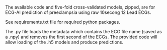 The available code and five-fold cross-validated models, zipped, are for ECG-AI prediction of preeclampsia using raw 10secong 12 Lead ECGs. 

See requirements.txt file for required python packages.

The .py file loads the metadata which contains the ECG file name (saved as a .npy) and removes the first second of the ECGs. The provided code will allow loading of the .h5 models and produce predictions.





